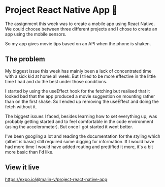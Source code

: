 # Project React Native App 📱

The assignment this week was to create a mobile app using React Native.
We could choose between three different projects and I chose to create an app using the mobile sensors.

So my app gives movie tips based on an API when the phone is shaken.
## The problem

My biggest issue this week has mainly been a lack of concentrated time with a sick kid at home all week.
But I tried to be more effective in the little time I had and do the best under those conditions. 

I started by using the useEffect hook for the fetching but realised that it looked bad that the app produced a movie suggestion on mounting rather than on the first shake. So I ended up removing the useEffect and doing the fetch without it.

The biggest issues I faced, besides learning how to set everything up, was probably getting started and to feel comfortable in the code environment (using the accelerometer). But once I got started it went better.

I've been googling a lot and reading the documentation for the styling which (albeit is basic) still required some digging for information.
If I would have had more time I would have added routing and prettified it more, it's a bit more basic than I'd like.
## View it live

https://expo.io/@malin-v/project-react-native-app